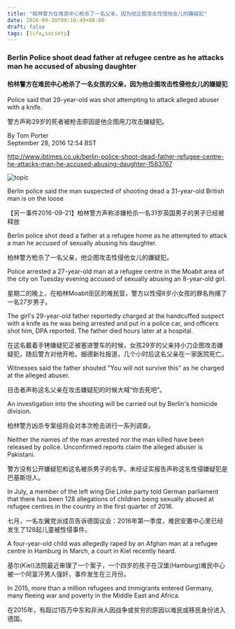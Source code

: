 ```yaml
---
title: "柏林警方在难民中心枪杀了一名父亲，因为他企图攻击性侵他女儿的嫌疑犯"
date: 2016-09-30T09:10:49+08:00
draft: false
tags: [life,society]
---
```


### Berlin Police shoot dead father at refugee centre as he attacks man he accused of abusing daughter

<!--more-->

#### 柏林警方在难民中心枪杀了一名女孩的父亲，因为他企图攻击性侵他女儿的嫌疑犯

Police said that 29-year-old was shot attempting to attack alleged abuser with a knife.

警方声称29岁的死者被枪击原因是他企图用刀攻击嫌疑犯。

By Tom Porter  
September 28, 2016 12:54 BST

<http://www.ibtimes.co.uk/berlin-police-shoot-dead-father-refugee-centre-he-attacks-man-he-accused-abusing-daughter-1583767>

![topic](https://d.ibtimes.co.uk/en/full/1459826/berlin-police.jpg?w=736)

Berlin police said the man suspected of shooting dead a 31-year-old British man is on the loose 

【另一事件2016-09-21】柏林警方声称涉嫌枪杀一名31岁英国男子的男子已经被释放

Berlin police shot dead a father at a refugee home as he attempted to attack a man he accused of sexually abusing his daughter.

柏林警方枪杀了一名父亲，他企图攻击性侵他女儿的嫌疑犯。

Police arrested a 27-year-old man at a refugee centre in the Moabit area of the city on Tuesday evening accused of sexually abusing an 8-year-old girl.

星期二的晚上，在柏林Moabit街区的难民营，警方以性侵8岁小女孩的罪名拘捕了一名27岁男子。

The girl's 29-year-old father reportedly charged at the handcuffed suspect with a knife as he was being arrested and put in a police car, and officers shot him, DPA reported. The father died hours later at a hospital.

在这名戴着手铐嫌疑犯正被塞进警车的时候，女孩29岁的父亲持小刀企图攻击嫌疑犯，随后警方对他开枪。据德新社报道，几个小时后这名父亲在一家医院死亡。

Witnesses said the father shouted "You will not survive this" as he charged at the alleged abuser.

目击者声称这名父亲在攻击嫌疑犯的时候大喊“你去死吧”。

An investigation into the shooting will be carried out by Berlin's homicide division.

柏林警方凶杀专案组将会对本次枪击进行一系列调查。

Neither the names of the man arrested nor the man killed have been released by police. Unconfirmed reports claim the alleged abuser is Pakistani.

警方没有公开嫌疑犯和这名被杀男子的名字。未经证实报告声称这名性侵嫌疑犯是巴基斯坦人。

In July, a member of the left wing Die Linke party told German parliament that there has been 128 allegations of children being sexually abused at refugee centres in the country in the first quarter of 2016.

七月，一名左翼党派成员告诉德国议会：2016年第一季度，难民安置中心里已经发生了128起儿童被性侵事件。

A four-year-old child was allegedly raped by an Afghan man at a refugee centre in Hamburg in March, a court in Kiel recently heard.

基尔(Kiel)法院最近审理了一个案子，一个四岁的孩子在汉堡(Hamburg)难民中心被一个阿富汗男人强奸，事件发生在三月份。

In 2015, more than a million refugees and immigrants entered Germany, many fleeing war and poverty in the Middle East and Africa.

在2015年，有超过1百万中东和非洲人因战争或贫穷的原因以难民或移民身份进入德国。


